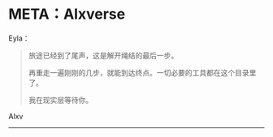 # META：Alxverse

Eyla：
>旅途已经到了尾声，这是解开绳结的最后一步。
>
>再重走一遍刚刚的几步，就能到达终点。一切必要的工具都在这个目录里了。
>
>我在现实层等待你。

Alxv

***
